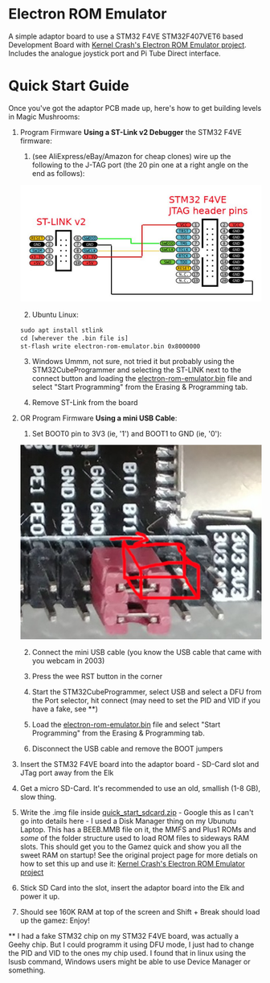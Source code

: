 Electron ROM Emulator
=====================
A simple adaptor board to use a STM32 F4VE STM32F407VET6 based Development Board with [Kernel Crash's Electron ROM Emulator project](https://github.com/kernelcrash/electron-rom-emulator). Includes the analogue joystick port and Pi Tube Direct interface.

Quick Start Guide
=================
Once you've got the adaptor PCB made up, here's how to get building levels in Magic Mushrooms:

1. Program Firmware **Using a ST-Link v2 Debugger** the STM32 F4VE firmware:

    1. (see AliExpress/eBay/Amazon for cheap clones) wire up the following to the J-TAG port (the 20 pin one at a right angle on the end as follows):

    ![Connecting the STM32 F4VE board to the ST-LINKv2 Clone debugger](imgs/STM32_F4VE_to_ST-LINKv2.jpg)

    2. Ubuntu Linux:
    ```
    sudo apt install stlink
    cd [wherever the .bin file is]
    st-flash write electron-rom-emulator.bin 0x8000000
    ```

    3. Windows
    Ummm, not sure, not tried it but probably using the STM32CubeProgrammer and selecting the ST-LINK next to the connect button and loading the [electron-rom-emulator.bin](firmware/electron-rom-emulator.bin) file and select "Start Programming" from the Erasing & Programming tab.

    4. Remove ST-Link from the board
    

2. OR Program Firmware **Using a mini USB Cable**:

    1. Set BOOT0 pin to 3V3 (ie, '1') and BOOT1 to GND (ie, '0'):

    ![Setting the BOOT jumpers on the STM32 F4VE board](imgs/BOOT0-jumpers.jpg)

    2. Connect the mini USB cable (you know the USB cable that came with you webcam in 2003)

    3. Press the wee RST button in the corner

    4. Start the STM32CubeProgrammer, select USB and select a DFU from the Port selector, hit connect (may need to set the PID and VID if you have a fake, see **)

    5. Load the [electron-rom-emulator.bin](firmware/electron-rom-emulator.bin) file and select "Start Programming" from the Erasing & Programming tab.

    6. Disconnect the USB cable and remove the BOOT jumpers

2. Insert the STM32 F4VE board into the adaptor board - SD-Card slot and JTag port away from the Elk

3. Get a micro SD-Card. It's recommended to use an old, smallish (1-8 GB), slow thing.

4. Write the .img file inside [quick_start_sdcard.zip](sdcard/quick_start_sdcard.zip) - Google this as I can't go into details here - I used a Disk Manager thing on my Ubunutu Laptop. This has a BEEB.MMB file on it, the MMFS and Plus1 ROMs and *some* of the folder structure used to load ROM files to sideways RAM slots. This should get you to the Gamez quick and show you all the sweet RAM on startup! See the original project page for more detials on how to set this up and use it: [Kernel Crash's Electron ROM Emulator project](https://github.com/kernelcrash/electron-rom-emulator)

5. Stick SD Card into the slot, insert the adaptor board into the Elk and power it up.

6. Should see 160K RAM at top of the screen and Shift + Break should load up the gamez: Enjoy!

** I had a fake STM32 chip on my STM32 F4VE board, was actually a Geehy chip. But I could programm it using DFU mode, I just had to change the PID and VID to the ones my chip used. I found that in linux using the lsusb command, Windows users might be able to use Device Manager or something. 